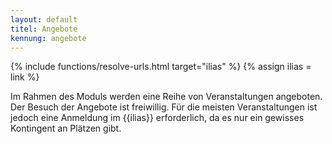 ```yaml
---
layout: default
titel: Angebote
kennung: angebote
---
```


{% include functions/resolve-urls.html target="ilias" %}
{% assign ilias = link %}

Im Rahmen des Moduls werden eine Reihe von Veranstaltungen angeboten. Der Besuch der Angebote ist freiwillig. Für die meisten Veranstaltungen ist jedoch eine Anmeldung im {{ilias}} erforderlich, da es nur ein gewisses Kontingent an Plätzen gibt.